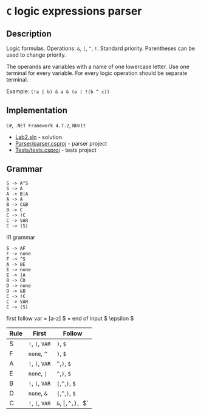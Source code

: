 # ```C``` logic expressions parser
## Description
Logic formulas. Operations: `&`, ```|```, ```^```, ```!```.
Standard priority. Parentheses can be used to change priority. 

The operands are variables with a name of one lowercase letter. Use one terminal for every variable. For every logic operation should be separate terminal.

Example: ```(!a | b) & a & (a | !(b ^ c))```
## Implementation
```C#```,  ```.NET Framework 4.7.2```, ```NUnit```
+ [Lab2.sln](Lab2.sln) - solution
+ [Parser/parser.csproj](Parser/Parser.csproj) - parser project
+ [Tests/tests.csproj](Tests/Tests.csproj) - tests project

## Grammar

```
S -> A^S
S -> A
A -> B|A
A -> A
B -> C&B
B -> C
C -> !C
C -> VAR
C -> (S)
```
ll1 grammar
```
S -> AF
F -> none
F -> ^S
A -> BE
E -> none
E -> |A
B -> CD
D -> none
D -> &B
C -> !C
C -> VAR
C -> (S)
```
first follow
var = [a-z]
$ = end of input
$ \epsilon $


|Rule|First          |Follow               |
|----|---------------|---------------------|
|S   |`!`, `(`, `VAR`|`)`, `$`             |
|F   |`none`, `^`    |`)`, `$`             |
|A   |`!`, `(`, `VAR`|`^`,`)`, `$`         | 
|E   |`none`, `\|`   |`^`,`)`, `$`         |
|B   |`!`, `(`, `VAR`|`\|`,`^`,`)`, `$`    |
|D   |`none`, `&`    |`\|`,`^`,`)`, `$`    |
|C   |`!`, `(`, `VAR`|`&`, \|`,`^`,`)`, `$`|